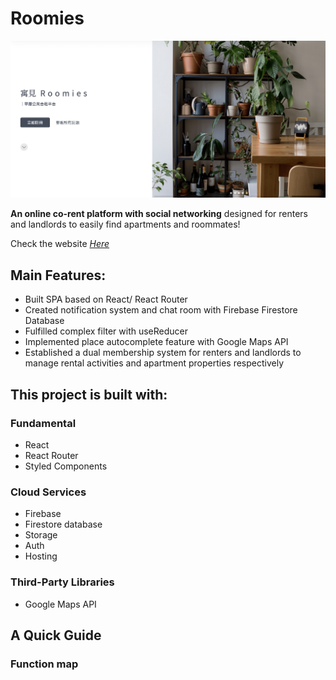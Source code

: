 # Roomies

![roomies](./src/images/readme.png "This is a cover image.")

**An online co-rent platform with social networking** designed for renters and landlords to easily find apartments and roommates!

Check the website _[Here](https://roomies-f03cd.web.app/)_

## Main Features:

- Built SPA based on React/ React Router
- Created notification system and chat room with Firebase Firestore Database
- Fulfilled complex filter with useReducer
- Implemented place autocomplete feature with Google Maps API
- Established a dual membership system for renters and landlords to manage rental activities and apartment properties respectively

## This project is built with:

### Fundamental

- React
- React Router
- Styled Components

### Cloud Services

- Firebase
- Firestore database
- Storage
- Auth
- Hosting

### Third-Party Libraries

- Google Maps API

## A Quick Guide

### Function map
